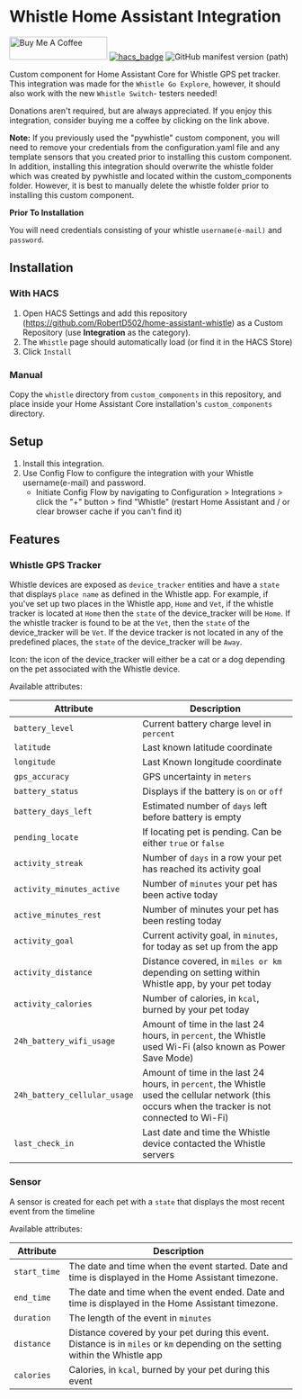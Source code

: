 # Whistle Home Assistant Integration
<a href="https://www.buymeacoffee.com/RobertD502" target="_blank"><img src="https://cdn.buymeacoffee.com/buttons/default-orange.png" alt="Buy Me A Coffee" height="41" width="174"></a>
[![hacs_badge](https://img.shields.io/badge/HACS-Custom-orange.svg)](https://github.com/custom-components/hacs) ![GitHub manifest version (path)](https://img.shields.io/github/manifest-json/v/RobertD502/home-assistant-whistle?filename=custom_components%2Fwhistle%2Fmanifest.json)

Custom component for Home Assistant Core for Whistle GPS pet tracker. This integration was made for the `Whistle Go Explore`, however, it should also work with the new `Whistle Switch`- testers needed!

Donations aren't required, but are always appreciated. If you enjoy this integration, consider buying me a coffee by clicking on the link above.

**Note:** If you previously used the "pywhistle" custom component, you will need to remove your credentials from the configuration.yaml file and any template sensors that you created prior to installing this custom component. In addition, installing this integration should overwrite the whistle folder which was created by pywhistle and located within the custom_components folder. However, it is best to manually delete the whistle folder prior to installing this custom component.

**Prior To Installation**

You will need credentials consisting of your whistle `username(e-mail)` and `password`.

## Installation

### With HACS
1. Open HACS Settings and add this repository (https://github.com/RobertD502/home-assistant-whistle)
as a Custom Repository (use **Integration** as the category).
2. The `Whistle` page should automatically load (or find it in the HACS Store)
3. Click `Install`

### Manual
Copy the `whistle` directory from `custom_components` in this repository,
and place inside your Home Assistant Core installation's `custom_components` directory.


## Setup
1. Install this integration.
2. Use Config Flow to configure the integration with your Whistle username(e-mail) and password.
    * Initiate Config Flow by navigating to Configuration > Integrations > click the "+" button > find "Whistle" (restart Home Assistant and / or clear browser cache if you can't find it)

## Features

### Whistle GPS Tracker
Whistle devices are exposed as `device_tracker` entities and have a `state` that displays `place name` as defined in the Whistle app. For example, if you've set up two places in the Whistle app, `Home` and `Vet`, if the whistle tracker is located at `Home` then the `state` of the device_tracker will be `Home`. If the whistle tracker is found to be at the `Vet`, then the `state` of the device_tracker will be `Vet`. If the device tracker is not located in any of the predefined places, the `state` of the device_tracker will be `Away`.  

Icon: the icon of the device_tracker will either be a cat or a dog depending on the pet associated with the Whistle device.

Available attributes:

| Attribute | Description |
| --- | --- |
| `battery_level` | Current battery charge level in `percent` |
| `latitude` | Last known latitude coordinate |
| `longitude` | Last Known longitude coordinate |
| `gps_accuracy` | GPS uncertainty in `meters` |
| `battery_status` | Displays if the battery is `on` or `off` |
| `battery_days_left` | Estimated number of `days` left before battery is empty |
| `pending_locate` | If locating pet is pending. Can be either `true` or `false` |
| `activity_streak` | Number of `days` in a row your pet has reached its activity goal |
| `activity_minutes_active` | Number of `minutes` your pet has been active today |
| `active_minutes_rest` | Number of minutes your pet has been resting today |
| `activity_goal` | Current activity goal, in `minutes`, for today as set up from the app |
| `activity_distance` | Distance covered, in `miles or km` depending on setting within Whistle app, by your pet today |
| `activity_calories` | Number of calories, in `kcal`, burned by your pet today |
| `24h_battery_wifi_usage` | Amount of time in the last 24 hours, in `percent`, the Whistle used Wi-Fi (also known as Power Save Mode) |
| `24h_battery_cellular_usage` | Amount of time in the last 24 hours, in `percent`, the Whistle used the cellular network (this occurs when the tracker is not connected to Wi-Fi) |
| `last_check_in` | Last date and time the Whistle device contacted the Whistle servers |

### Sensor
A sensor is created for each pet with a `state` that displays the most recent event from the timeline

Available attributes:

| Attribute | Description |
| --- | --- |
| `start_time` | The date and time when the event started. Date and time is displayed in the Home Assistant timezone. |
| `end_time` | The date and time when the event ended. Date and time is displayed in the Home Assistant timezone. |
| `duration` | The length of the event in `minutes` |
| `distance` | Distance covered by your pet during this event. Distance is in `miles` or `km` depending on the setting within the Whistle app |
| `calories` | Calories, in `kcal`, burned by your pet during this event
